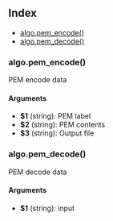 ## Index

* [algo.pem_encode()](#algopem_encode)
* [algo.pem_decode()](#algopem_decode)

### algo.pem_encode()

PEM encode data

#### Arguments

* **$1** (string): PEM label
* **$2** (string): PEM contents
* **$3** (string): Output file

### algo.pem_decode()

PEM decode data

#### Arguments

* **$1** (string): input

